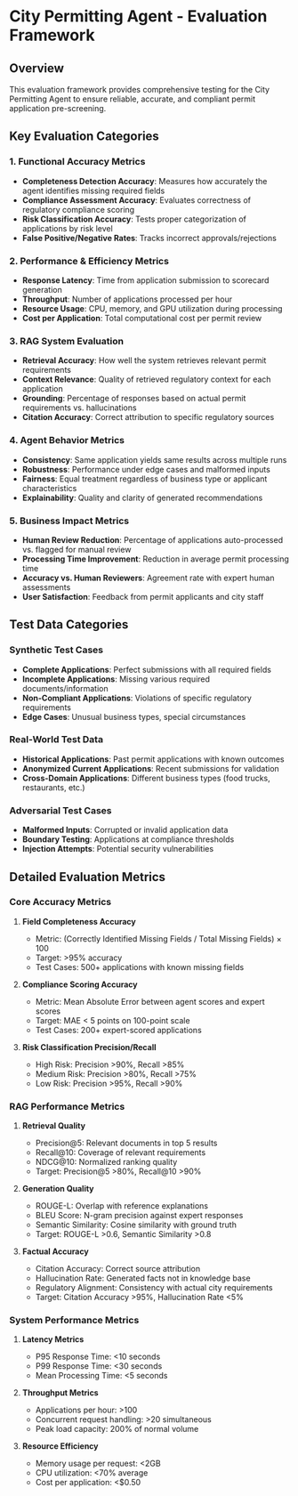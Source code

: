
# City Permitting Agent - Evaluation Framework

## Overview
This evaluation framework provides comprehensive testing for the City Permitting Agent to ensure 
reliable, accurate, and compliant permit application pre-screening.

## Key Evaluation Categories

### 1. Functional Accuracy Metrics
- **Completeness Detection Accuracy**: Measures how accurately the agent identifies missing required fields
- **Compliance Assessment Accuracy**: Evaluates correctness of regulatory compliance scoring
- **Risk Classification Accuracy**: Tests proper categorization of applications by risk level
- **False Positive/Negative Rates**: Tracks incorrect approvals/rejections

### 2. Performance & Efficiency Metrics
- **Response Latency**: Time from application submission to scorecard generation
- **Throughput**: Number of applications processed per hour
- **Resource Usage**: CPU, memory, and GPU utilization during processing
- **Cost per Application**: Total computational cost per permit review

### 3. RAG System Evaluation
- **Retrieval Accuracy**: How well the system retrieves relevant permit requirements
- **Context Relevance**: Quality of retrieved regulatory context for each application
- **Grounding**: Percentage of responses based on actual permit requirements vs. hallucinations
- **Citation Accuracy**: Correct attribution to specific regulatory sources

### 4. Agent Behavior Metrics
- **Consistency**: Same application yields same results across multiple runs
- **Robustness**: Performance under edge cases and malformed inputs
- **Fairness**: Equal treatment regardless of business type or applicant characteristics
- **Explainability**: Quality and clarity of generated recommendations

### 5. Business Impact Metrics
- **Human Review Reduction**: Percentage of applications auto-processed vs. flagged for manual review
- **Processing Time Improvement**: Reduction in average permit processing time
- **Accuracy vs. Human Reviewers**: Agreement rate with expert human assessments
- **User Satisfaction**: Feedback from permit applicants and city staff

## Test Data Categories

### Synthetic Test Cases
- **Complete Applications**: Perfect submissions with all required fields
- **Incomplete Applications**: Missing various required documents/information
- **Non-Compliant Applications**: Violations of specific regulatory requirements
- **Edge Cases**: Unusual business types, special circumstances

### Real-World Test Data
- **Historical Applications**: Past permit applications with known outcomes
- **Anonymized Current Applications**: Recent submissions for validation
- **Cross-Domain Applications**: Different business types (food trucks, restaurants, etc.)

### Adversarial Test Cases
- **Malformed Inputs**: Corrupted or invalid application data
- **Boundary Testing**: Applications at compliance thresholds
- **Injection Attempts**: Potential security vulnerabilities

## Detailed Evaluation Metrics

### Core Accuracy Metrics
1. **Field Completeness Accuracy**
   - Metric: (Correctly Identified Missing Fields / Total Missing Fields) × 100
   - Target: >95% accuracy
   - Test Cases: 500+ applications with known missing fields

2. **Compliance Scoring Accuracy** 
   - Metric: Mean Absolute Error between agent scores and expert scores
   - Target: MAE < 5 points on 100-point scale
   - Test Cases: 200+ expert-scored applications

3. **Risk Classification Precision/Recall**
   - High Risk: Precision >90%, Recall >85%
   - Medium Risk: Precision >80%, Recall >75%
   - Low Risk: Precision >95%, Recall >90%

### RAG Performance Metrics
1. **Retrieval Quality**
   - Precision@5: Relevant documents in top 5 results
   - Recall@10: Coverage of relevant requirements
   - NDCG@10: Normalized ranking quality
   - Target: Precision@5 >80%, Recall@10 >90%

2. **Generation Quality**
   - ROUGE-L: Overlap with reference explanations
   - BLEU Score: N-gram precision against expert responses
   - Semantic Similarity: Cosine similarity with ground truth
   - Target: ROUGE-L >0.6, Semantic Similarity >0.8

3. **Factual Accuracy**
   - Citation Accuracy: Correct source attribution
   - Hallucination Rate: Generated facts not in knowledge base
   - Regulatory Alignment: Consistency with actual city requirements
   - Target: Citation Accuracy >95%, Hallucination Rate <5%

### System Performance Metrics
1. **Latency Metrics**
   - P95 Response Time: <10 seconds
   - P99 Response Time: <30 seconds
   - Mean Processing Time: <5 seconds

2. **Throughput Metrics**
   - Applications per hour: >100
   - Concurrent request handling: >20 simultaneous
   - Peak load capacity: 200% of normal volume

3. **Resource Efficiency**
   - Memory usage per request: <2GB
   - CPU utilization: <70% average
   - Cost per application: <$0.50
